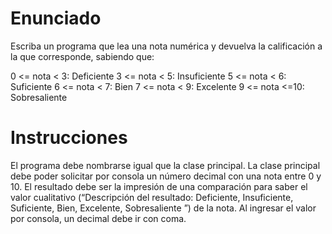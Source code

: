 # Enunciado
Escriba un programa que lea una nota numérica y devuelva la calificación a la que corresponde, sabiendo que:

0 <= nota < 3: Deficiente
3 <= nota < 5: Insuficiente
5 <= nota < 6: Suficiente
6 <= nota < 7: Bien
7 <= nota < 9: Excelente
9 <= nota <=10: Sobresaliente

# Instrucciones
El programa debe nombrarse igual que la clase principal. La clase principal debe poder solicitar por consola un número decimal con una nota entre 0 y 10. El resultado debe ser la impresión de una comparación para saber el valor cualitativo (“Descripción del resultado: Deficiente, Insuficiente, Suficiente, Bien, Excelente, Sobresaliente ”) de la nota. Al ingresar el valor por consola, un decimal debe ir con coma.